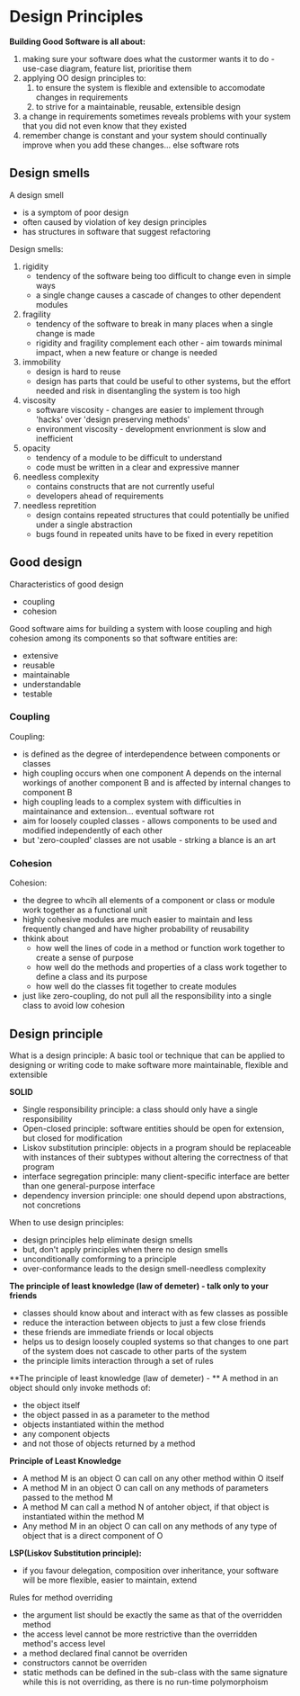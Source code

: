 # Design Principles
**Building Good Software is all about:**
1. making sure your software does what the custormer wants it to do - use-case diagram, feature list, prioritise them
2. applying OO design principles to:
    1. to ensure the system is flexible and extensible to accomodate changes in requirements
    2. to strive for a maintainable, reusable, extensible design
3. a change in requirements sometimes reveals problems with your system that you did not even know that they existed
4. remember change is constant and your system should continually improve when you add these changes... else software rots

## Design smells
A design smell
- is a symptom of poor design
- often caused by violation of key design principles
- has structures in software that suggest refactoring

Design smells:
1. rigidity
    - tendency of the software being too difficult to change even in simple ways
    - a single change causes a cascade of changes to other dependent modules
2. fragility
    - tendency of the software to break in many places when a single change is made
    - rigidity and fragility complement each other - aim towards minimal impact, when a new feature or change is needed
3. immobility
    - design is hard to reuse
    - design has parts that could be useful to other systems, but the effort needed and risk in  disentangling the system is too high
4. viscosity
    - software viscosity - changes are easier to implement through 'hacks' over 'design preserving methods'
    - environment viscosity - development envrionment is slow and inefficient
5. opacity
    - tendency of a module to be difficult to understand
    - code must be written in a clear and expressive manner
6. needless complexity
    - contains constructs that are not currently useful
    - developers ahead of requirements
7. needless repretition 
    - design contains repeated structures that could potentially be unified under a single abstraction
    - bugs found in repeated units have to be fixed in every repetition

## Good design
Characteristics of good design
- coupling
- cohesion

Good software aims for building a system with loose coupling and high cohesion among its components so that software entities are:
- extensive
- reusable
- maintainable
- understandable
- testable

### Coupling
Coupling:
- is defined as the degree of interdependence between components or classes
- high coupling occurs when one component A depends on the internal workings of another component B and is affected by internal changes to component B
- high coupling leads to a complex system with difficulties in maintainance and extension... eventual software rot
- aim for loosely coupled classes - allows components to be used and modified independently of each other
- but 'zero-coupled' classes are not usable - strking a blance is an art

### Cohesion
Cohesion:
- the degree to whcih all elements of a component or class or module work together as a functional unit
- highly cohesive modules are much easier to maintain and less frequently changed and have higher probability of reusability
- thkink about
    - how well the lines of code in a method or function work together to create a sense of purpose
    - how well do the methods and properties of a class work together to define a class and its purpose
    - how well do the classes fit together to create modules
- just like zero-coupling, do not pull all the responsibility into a single class to avoid low cohesion

## Design principle
What is a design principle: A basic tool or technique that can be applied to designing or writing code to make software more maintainable, flexible and extensible

**SOLID**
- Single responsibility principle: a class should only have a single responsibility
- Open-closed principle: software entities should be open for extension, but closed for modification
- Liskov substitution principle: objects in a program should be replaceable with instances of their subtypes without altering the correctness of that program
- interface segregation principle: many client-specific interface are better than one general-purpose interface
- dependency inversion principle: one should depend upon abstractions, not concretions

When to use design principles:
- design principles help eliminate design smells
- but, don't apply principles when there no design smells
- unconditionally comforming to a principle
- over-conformance leads to the design smell-needless complexity

**The principle of least knowledge (law of demeter) - talk only to your friends**
- classes should know about and interact with as few classes as possible
- reduce the interaction between objects to just a few close friends
- these friends are immediate friends or local objects
- helps us to design loosely coupled systems so that changes to one part of the system does not cascade to other parts of the system
- the principle limits interaction through a set of rules

**The principle of least knowledge (law of demeter) - **
A method in an object should only invoke methods of:
- the object itself
- the object passed in as a parameter to the method
- objects instantiated within the method
- any component objects
- and not those of objects returned by a method

**Principle of Least Knowledge**
- A method M is an object O can call on any other method within O itself
- A method M in an object O can call on any methods of parameters passed to the method M
- A method M can call a method N of antoher object, if that object is instantiated within the method M
- Any method M in an object O can call on any methods of any type of object that is a direct component of O

**LSP(Liskov Substitution principle):**
- if you favour delegation, composition over inheritance, your software will be more flexible, easier to maintain, extend

Rules for method overriding
- the argument list should be exactly the same as that of the overridden method
- the access level cannot be more restrictive than the overridden method's access level
- a method declared final cannot be overriden
- constructors cannot be overriden
- static methods can be defined in the sub-class with the same signature while this is not overriding, as there is no run-time polymorphoism

